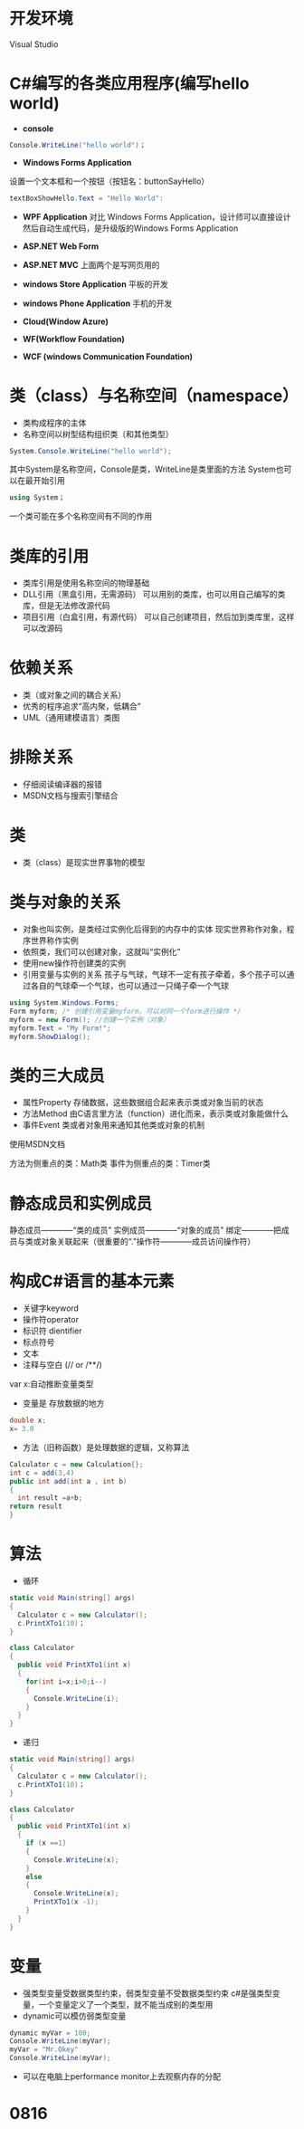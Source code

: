 # 开发环境
Visual Studio 


# C#编写的各类应用程序(编写hello world)

* **console**

```c#
Console.WriteLine("hello world")；
```

* **Windows Forms Application**
  
设置一个文本框和一个按钮（按钮名：buttonSayHello）
```c#
textBoxShowHello.Text = "Hello World":
```

* **WPF Application**
对比 Windows Forms Application，设计师可以直接设计然后自动生成代码，是升级版的Windows Forms Application

* **ASP.NET Web Form**
* **ASP.NET MVC**
上面两个是写网页用的
* **windows Store Application**
平板的开发
* **windows Phone Application**
手机的开发
* **Cloud(Window Azure)**
* **WF(Workflow Foundation)**
* **WCF (windows Communication Foundation)**
  
# 类（class）与名称空间（namespace）

* 类构成程序的主体
* 名称空间以树型结构组织类（和其他类型）
```c#
System.Console.WriteLine("hello world");
```
其中System是名称空间，Console是类，WriteLine是类里面的方法
System也可以在最开始引用
```c#
using System；
```
一个类可能在多个名称空间有不同的作用

# 类库的引用
* 类库引用是使用名称空间的物理基础
* DLL引用（黑盒引用，无需源码）
  可以用别的类库，也可以用自己编写的类库，但是无法修改源代码
* 项目引用（白盒引用，有源代码）
  可以自己创建项目，然后加到类库里，这样可以改源码

# 依赖关系
* 类（或对象之间的耦合关系）
* 优秀的程序追求“高内聚，低耦合”
* UML（通用建模语言）类图

# 排除关系
* 仔细阅读编译器的报错
* MSDN文档与搜索引擎结合

# 类
* 类（class）是现实世界事物的模型
  
# 类与对象的关系
* 对象也叫实例，是类经过实例化后得到的内存中的实体
现实世界称作对象，程序世界称作实例
* 依照类，我们可以创建对象，这就叫“实例化”
* 使用new操作符创建类的实例
* 引用变量与实例的关系
孩子与气球，气球不一定有孩子牵着，多个孩子可以通过各自的气球牵一个气球，也可以通过一只绳子牵一个气球
```c#
using System.Windows.Forms;
Form myform; /* 创建引用变量myform，可以对同一个form进行操作 */
myform = new Form(); //创建一个实例（对象）
myform.Text = "My Form!";
myform.ShowDialog(); 
```
# 类的三大成员
* 属性Property
  存储数据，这些数据组合起来表示类或对象当前的状态
* 方法Method
  由C语言里方法（function）进化而来，表示类或对象能做什么
* 事件Event
类或者对象用来通知其他类或对象的机制

使用MSDN文档

方法为侧重点的类：Math类
事件为侧重点的类：Timer类

# 静态成员和实例成员
静态成员————“类的成员”
实例成员————“对象的成员”
绑定————把成员与类或对象关联起来（很重要的“.”操作符————成员访问操作符）


# 构成C#语言的基本元素
* 关键字keyword
* 操作符operator
* 标识符 dientifier
* 标点符号
* 文本
* 注释与空白 (// or /**/)

var x:自动推断变量类型

* 变量是 存放数据的地方
```c#
double x;
x= 3.0
```

* 方法（旧称函数）是处理数据的逻辑，又称算法
```c#
Calculator c = new Calculation{};
int c = add(3,4)
public int add(int a , int b)
{
  int result =a+b;  
return result
}
```

# 算法
* 循环
```c#
static void Main(string[] args)
{
  Calculator c = new Calculator();
  c.PrintXTo1(10)；
}

class Calculator
{
  public void PrintXTo1(int x)
  {
    for(int i=x;i>0;i--)
    {
      Console.WriteLine(i);
    }
  }
}
```
* 递归
```c#
static void Main(string[] args)
{
  Calculator c = new Calculator();
  c.PrintXTo1(10)；
}

class Calculator
{
  public void PrintXTo1(int x)
  {
    if (x ==1)
    {
      Console.WriteLine(x);
    }
    else
    {
      Console.WriteLine(x);
      PrintXTo1(x -1);
    }
  }
}
``` 

# 变量
* 强类型变量受数据类型约束，弱类型变量不受数据类型约束
c#是强类型变量，一个变量定义了一个类型，就不能当成别的类型用
* dynamic可以模仿弱类型变量
```c#
dynamic myVar = 100;
Console.WriteLine(myVar);
myVar = "Mr.Okey"
Console.WriteLine(myVar);
```

* 可以在电脑上performance monitor上去观察内存的分配

# 0816
